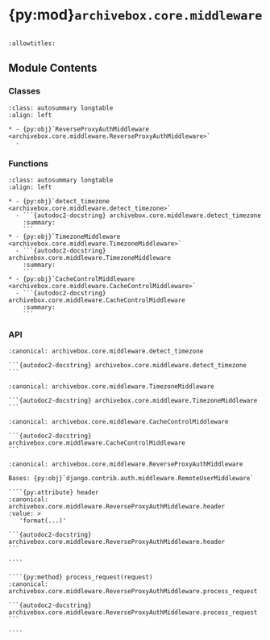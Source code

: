 # {py:mod}`archivebox.core.middleware`

```{py:module} archivebox.core.middleware
```

```{autodoc2-docstring} archivebox.core.middleware
:allowtitles:
```

## Module Contents

### Classes

````{list-table}
:class: autosummary longtable
:align: left

* - {py:obj}`ReverseProxyAuthMiddleware <archivebox.core.middleware.ReverseProxyAuthMiddleware>`
  -
````

### Functions

````{list-table}
:class: autosummary longtable
:align: left

* - {py:obj}`detect_timezone <archivebox.core.middleware.detect_timezone>`
  - ```{autodoc2-docstring} archivebox.core.middleware.detect_timezone
    :summary:
    ```
* - {py:obj}`TimezoneMiddleware <archivebox.core.middleware.TimezoneMiddleware>`
  - ```{autodoc2-docstring} archivebox.core.middleware.TimezoneMiddleware
    :summary:
    ```
* - {py:obj}`CacheControlMiddleware <archivebox.core.middleware.CacheControlMiddleware>`
  - ```{autodoc2-docstring} archivebox.core.middleware.CacheControlMiddleware
    :summary:
    ```
````

### API

````{py:function} detect_timezone(request, activate: bool = True)
:canonical: archivebox.core.middleware.detect_timezone

```{autodoc2-docstring} archivebox.core.middleware.detect_timezone
```
````

````{py:function} TimezoneMiddleware(get_response)
:canonical: archivebox.core.middleware.TimezoneMiddleware

```{autodoc2-docstring} archivebox.core.middleware.TimezoneMiddleware
```
````

````{py:function} CacheControlMiddleware(get_response)
:canonical: archivebox.core.middleware.CacheControlMiddleware

```{autodoc2-docstring} archivebox.core.middleware.CacheControlMiddleware
```
````

`````{py:class} ReverseProxyAuthMiddleware(get_response)
:canonical: archivebox.core.middleware.ReverseProxyAuthMiddleware

Bases: {py:obj}`django.contrib.auth.middleware.RemoteUserMiddleware`

````{py:attribute} header
:canonical: archivebox.core.middleware.ReverseProxyAuthMiddleware.header
:value: >
   'format(...)'

```{autodoc2-docstring} archivebox.core.middleware.ReverseProxyAuthMiddleware.header
```

````

````{py:method} process_request(request)
:canonical: archivebox.core.middleware.ReverseProxyAuthMiddleware.process_request

```{autodoc2-docstring} archivebox.core.middleware.ReverseProxyAuthMiddleware.process_request
```

````

`````
